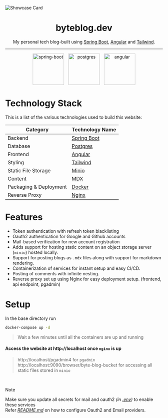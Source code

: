 ![Showcase Card](https://github.com/user-attachments/assets/2f2b1fa5-268b-42e8-a570-61916ab6c8a7)


<div align="center">

# byteblog.dev

My personal tech blog-built using [Spring Boot](https://spring.io/projects/spring-boot), [Angular](https://angular.dev/) and [Tailwind](https://tailwindcss.com/).

</div>

---

<p align="center">
<img src="https://github.com/user-attachments/assets/dee1f8a0-8d17-47a8-8380-80da3592fe8c" alt="spring-boot" style="width: 100px; height: 100px"> <img src="https://github.com/user-attachments/assets/cd4d9a83-d600-488d-95e0-cb6b3f00acd6" alt="postgres" style="width: 100px; height: 100px"> <img src="https://github.com/user-attachments/assets/83dff3f3-0d67-4f09-892f-6be7c8dec65c" alt="angular" style="width: 100px; height: 100px">
</p>

# Technology Stack

This is a list of the various technologies used to build this website:

| Category               | Technology Name                                                                                    |
| ---------------------- | -------------------------------------------------------------------------------------------------- |
| Backend                | [Spring Boot](https://spring.io/projects/spring-boot)                                              |
| Database               | [Postgres](https://www.postgresql.org/)                                                            |
| Frontend               | [Angular](https://angular.dev/)                                                                    |
| Styling                | [Tailwind](https://tailwindcss.com)                                                                |
| Static File Storage    | [Minio](https://min.io/)                                                                           |
| Content                | [MDX](https://mdxjs.com/)                                                                          |
| Packaging & Deployment | [Docker](https://www.docker.com/)                                                                  |
| Reverse Proxy          | [Nginx](https://www.nginx.com/)                                                                  |

# Features

- Token authentication with refresh token blacklisting
- Oauth2 authentication for Google and Github accounts
- Mail-based verification for new account registration
- Adds support for hosting static content on an object storage server (`minio`) hosted locally.
- Support for posting blogs as `.mdx` files along with support for markdown rendering.
- Containerization of services for instant setup and easy CI/CD.
- Posting of comments with infinite nesting.
- Reverse proxy set up using Nginx for easy deployment setup. (frontend, api endpoint, pgadmin)

# Setup

In the base directory run

```bash
docker-compose up -d
```

> Wait a few minutes until all the containers are up and running

#### Access the website at http://localhost once `nginx` is up

> http://localhost/pgadmin4 for `pgadmin`
> </br>
> http://localhost:9090/browser/byte-blog-bucket for accessing all static files stored in `minio`

</br>

> [!Note]
> Make sure you update all secrets for mail and oauth2 *(in [.env](.env))* to enable these services
> </br>
> Refer *[README.md](backend\byteBlog\README.md)* on how to configure Oauth2 and Email providers.
